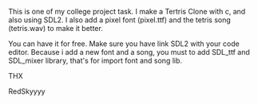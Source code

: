 
This is one of my college project task. I make a Tertris Clone with c, and also using SDL2. 
I also add a pixel font (pixel.ttf) and the tetris song (tetris.wav) to make it better.

You can have it for free.
Make sure you have link SDL2 with your code editor.
Because i add a new font and a song, you must to add SDL_ttf and SDL_mixer library, 
that's for import font and song lib.

THX 

RedSkyyyy

